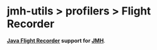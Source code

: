 jmh-utils > profilers > Flight Recorder
=====================

**[Java Flight Recorder](http://www.oracle.com/technetwork/java/javaseproducts/mission-control/java-mission-control-1998576.html) support for [JMH](http://openjdk.java.net/projects/code-tools/jmh)**.

